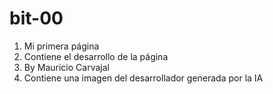 # bit-00
1. Mi primera página
2. Contiene el desarrollo de la página 
3. By Mauricio Carvajal
4. Contiene una imagen del desarrollador generada por la IA 